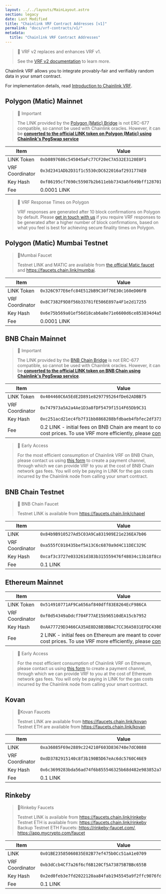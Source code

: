 ```yaml
---
layout: ../../layouts/MainLayout.astro
section: legacy
date: Last Modified
title: "Chainlink VRF Contract Addresses [v1]"
permalink: "docs/vrf-contracts/v1/"
metadata:
  title: "Chainlink VRF Contract Addresses"
---
```


> 🚧 VRF v2 replaces and enhances VRF v1.
>
> See the [VRF v2 documentation](/docs/vrf-contracts/) to learn more.

Chainlink VRF allows you to integrate provably-fair and verifiably random data in your smart contract.

For implementation details, read [Introduction to Chainlink VRF](/docs/chainlink-vrf/v1).

## Polygon (Matic) Mainnet

> 📘 Important
>
> The LINK provided by the [Polygon (Matic) Bridge](https://wallet.polygon.technology/bridge) is not ERC-677 compatible, so cannot be used with Chainlink oracles. However, it can be [**converted to the official LINK token on Polygon (Matic) using Chainlink's PegSwap service**](https://pegswap.chain.link/)

| Item            | Value                                                                |
| --------------- | -------------------------------------------------------------------- |
| LINK Token      | `0xb0897686c545045aFc77CF20eC7A532E3120E0F1`                         |
| VRF Coordinator | `0x3d2341ADb2D31f1c5530cDC622016af293177AE0`                         |
| Key Hash        | `0xf86195cf7690c55907b2b611ebb7343a6f649bff128701cc542f0569e2c549da` |
| Fee             | 0.0001 LINK                                                          |

> 📘 VRF Response Times on Polygon
>
> VRF responses are generated after 10 block confirmations on Polygon by default. Please [get in touch with us](https://chainlinkcommunity.typeform.com/to/OYQO67EF?page=docs-VRF) if you require VRF responses to be generated after a higher number of block confirmations, based on what you feel is best for achieving secure finality times on Polygon.

## Polygon (Matic) Mumbai Testnet

> 🚰Mumbai Faucet
>
> Testnet LINK and MATIC are available from [the official Matic faucet](https://faucet.polygon.technology/) and https://faucets.chain.link/mumbai.

| Item            | Value                                                                |
| --------------- | -------------------------------------------------------------------- |
| LINK Token      | `0x326C977E6efc84E512bB9C30f76E30c160eD06FB`                         |
| VRF Coordinator | `0x8C7382F9D8f56b33781fE506E897a4F1e2d17255`                         |
| Key Hash        | `0x6e75b569a01ef56d18cab6a8e71e6600d6ce853834d4a5748b720d06f878b3a4` |
| Fee             | 0.0001 LINK                                                          |

## BNB Chain Mainnet

> 📘 Important
>
> The LINK provided by the [BNB Chain Bridge](https://www.bnbchain.world/en/bridge) is not ERC-677 compatible, so cannot be used with Chainlink oracles. However, it can be [**converted to the official LINK token on BNB Chain using Chainlink's PegSwap service**](https://pegswap.chain.link/).

| Item            | Value                                                                                                                                                                                                    |
| --------------- | -------------------------------------------------------------------------------------------------------------------------------------------------------------------------------------------------------- |
| LINK Token      | `0x404460C6A5EdE2D891e8297795264fDe62ADBB75`                                                                                                                                                             |
| VRF Coordinator | `0x747973a5A2a4Ae1D3a8fDF5479f1514F65Db9C31`                                                                                                                                                             |
| Key Hash        | `0xc251acd21ec4fb7f31bb8868288bfdbaeb4fbfec2df3735ddbd4f7dc8d60103c`                                                                                                                                     |
| Fee             | 0.2 LINK - initial fees on BNB Chain are meant to cover the highest gas cost prices. To use VRF more efficiently, please [contact us](https://chainlinkcommunity.typeform.com/to/OYQO67EF?page=docs-VRF) |

> 📘 Early Access
>
> For the most efficient consumption of Chainlink VRF on BNB Chain, please contact us using [this form](https://chainlinkcommunity.typeform.com/to/OYQO67EF?page=docs-VRF) to create a payment channel, through which we can provide VRF to you at the cost of BNB Chain network gas fees. You will only be paying in LINK for the gas costs incurred by the Chainlink node from calling your smart contract.

## BNB Chain Testnet

> 🚰 BNB Chain Faucet
>
> Testnet LINK is available from https://faucets.chain.link/chapel

| Item            | Value                                                                 |
| --------------- | --------------------------------------------------------------------- |
| LINK            | `0x84b9B910527Ad5C03A9Ca831909E21e236EA7b06`                          |
| VRF Coordinator | `0xa555fC018435bef5A13C6c6870a9d4C11DEC329C `                         |
| Key Hash        | `0xcaf3c3727e033261d383b315559476f48034c13b18f8cafed4d871abe5049186 ` |
| Fee             | 0.1 LINK                                                              |

## Ethereum Mainnet

| Item            | Value                                                                                                                                                                                                 |
| --------------- | ----------------------------------------------------------------------------------------------------------------------------------------------------------------------------------------------------- |
| LINK Token      | `0x514910771AF9Ca656af840dff83E8264EcF986CA`                                                                                                                                                          |
| VRF Coordinator | `0xf0d54349aDdcf704F77AE15b96510dEA15cb7952`                                                                                                                                                          |
| Key Hash        | `0xAA77729D3466CA35AE8D28B3BBAC7CC36A5031EFDC430821C02BC31A238AF445`                                                                                                                                  |
| Fee             | 2 LINK - initial fees on Ethereum are meant to cover the highest gas cost prices. To use VRF more efficiently, please [contact us](https://chainlinkcommunity.typeform.com/to/OYQO67EF?page=docs-VRF) |

> 📘 Early Access
>
> For the most efficient consumption of Chainlink VRF on Ethereum, please contact us using [this form](https://chainlinkcommunity.typeform.com/to/OYQO67EF?page=docs-VRF) to create a payment channel, through which we can provide VRF to you at the cost of Ethereum network gas fees. You will only be paying in LINK for the gas costs incurred by the Chainlink node from calling your smart contract.

## Kovan

> 🚰Kovan Faucets
>
> Testnet LINK are available from https://faucets.chain.link/kovan
> Testnet ETH are available from https://faucets.chain.link/kovan

| Item            | Value                                                                 |
| --------------- | --------------------------------------------------------------------- |
| LINK            | `0xa36085F69e2889c224210F603D836748e7dC0088`                          |
| VRF Coordinator | `0xdD3782915140c8f3b190B5D67eAc6dc5760C46E9 `                         |
| Key Hash        | `0x6c3699283bda56ad74f6b855546325b68d482e983852a7a82979cc4807b641f4 ` |
| Fee             | 0.1 LINK                                                              |

## Rinkeby

> 🚰Rinkeby Faucets
>
> Testnet LINK is available from https://faucets.chain.link/rinkeby
> Testnet ETH is available from: https://faucets.chain.link/rinkeby
> Backup Testnet ETH Faucets: https://rinkeby-faucet.com/, https://app.mycrypto.com/faucet

| Item            | Value                                                                 |
| --------------- | --------------------------------------------------------------------- |
| LINK            | `0x01BE23585060835E02B77ef475b0Cc51aA1e0709`                          |
| VRF Coordinator | `0xb3dCcb4Cf7a26f6cf6B120Cf5A73875B7BBc655B `                         |
| Key Hash        | `0x2ed0feb3e7fd2022120aa84fab1945545a9f2ffc9076fd6156fa96eaff4c1311 ` |
| Fee             | 0.1 LINK                                                              |
